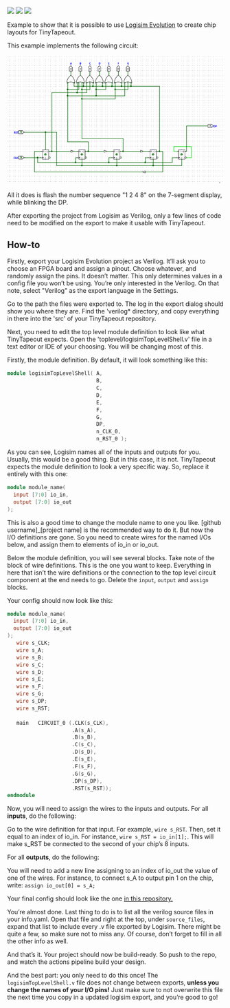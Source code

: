 ![](../../workflows/gds/badge.svg) ![](../../workflows/docs/badge.svg) ![](../../workflows/test/badge.svg)

Example to show that it is possible to use [Logisim Evolution](https://github.com/logisim-evolution/logisim-evolution) to create chip layouts for TinyTapeout.

This example implements the following circuit:

![circuit](https://raw.githubusercontent.com/89Mods/tt02-logisim-example/main/circuit.png)

All it does is flash the number sequence "1 2 4 8" on the 7-segment display, while blinking the DP.

After exporting the project from Logisim as Verilog, only a few lines of code need to be modified on the export to make it usable with TinyTapeout.

## How-to

Firstly, export your Logisim Evolution project as Verilog. It’ll ask you to choose an FPGA board and assign a pinout. Choose whatever, and randomly assign the pins. It doesn’t matter. This only determines values in a config file you won’t be using. You’re only interested in the Verilog. On that note, select "Verilog" as the export language in the Settings.

Go to the path the files were exported to. The log in the export dialog should show you where they are. Find the 'verilog* directory, and copy everything in there into the 'src' of your TinyTapeout repository.

Next, you need to edit the top level module definition to look like what TinyTapeout expects. Open the 'toplevel/logisimTopLevelShell.v' file in a text editor or IDE of your choosing. You will be changing most of this.

Firstly, the module definition. By default, it will look something like this:

```verilog
module logisimTopLevelShell( A,
                             B,
                             C,
                             D,
                             E,
                             F,
                             G,
                             DP,
                             n_CLK_0,
                             n_RST_0 );
```

As you can see, Logisim names all of the inputs and outputs for you. Usually, this would be a good thing. But in this case, it is not. TinyTapeout expects the module definition to look a very specific way. So, replace it entirely with this one:

```verilog
module module_name(
  input [7:0] io_in,
  output [7:0] io_out
);
```

This is also a good time to change the module name to one you like. [github username]_[project name] is the recommended way to do it.
But now the I/O definitions are gone. So you need to create wires for the named I/Os below, and assign them to elements of io_in or io_out.

Below the module definition, you will see several blocks. Take note of the block of wire definitions. This is the one you want to keep. Everything in here that isn’t the wire definitions or the connection to the top level circuit component at the end needs to go. Delete the `input`, `output` and `assign` blocks.

Your config should now look like this:

```verilog
module module_name(
  input [7:0] io_in,
  output [7:0] io_out
);
   wire s_CLK;
   wire s_A;
   wire s_B;
   wire s_C;
   wire s_D;
   wire s_E;
   wire s_F;
   wire s_G;
   wire s_DP;
   wire s_RST;
   
   main   CIRCUIT_0 (.CLK(s_CLK),
                     .A(s_A),
                     .B(s_B),
                     .C(s_C),
                     .D(s_D),
                     .E(s_E),
                     .F(s_F),
                     .G(s_G),
                     .DP(s_DP),
                     .RST(s_RST));
endmodule
```

Now, you will need to assign the wires to the inputs and outputs. For all **inputs**, do the following:

Go to the wire definition for that input. For example, `wire s_RST`. Then, set it equal to an index of io_in. For instance, `wire s_RST = io_in[1];`. This will make s_RST be connected to the second of your chip’s 8 inputs.

For all **outputs**, do the following:

You will need to add a new line assigning to an index of io_out the value of one of the wires. For instance, to connect s_A to output pin 1 on the chip, write: `assign io_out[0] = s_A;`

Your final config should look like the one [in this repository.](https://github.com/89Mods/tt02-logisim-example/blob/main/src/toplevel/logisimTopLevelShell.v)

You’re almost done. Last thing to do is to list all the verilog source files in your info.yaml. Open that file and right at the top, under `source_files`, expand that list to include every .v file exported by Logisim. There might be quite a few, so make sure not to miss any. Of course, don’t forget to fill in all the other info as well.

And that’s it. Your project should now be build-ready. So push to the repo, and watch the actions pipeline build your design.

And the best part: you only need to do this once! The `logisimTopLevelShell.v` file does not change between exports, **unless you change the names of your I/O pins!** Just make sure to not overwrite this file the next time you copy in a updated logisim export, and you’re good to go!
